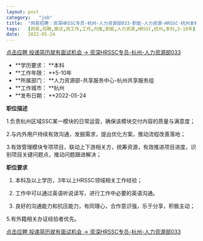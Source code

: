 ```yaml
---
layout:	post
category:	"job"
title:	"网易招聘：资深HRSSC专员-杭州-人力资源部033-职能-人力资源-HRSSC-杭州本科5-10年"
tags:	[网易,招聘,面试,找工作,工作,内推,职能,人力资源,HRSSC,杭州,本科,5-10年]
date:	2022-05-24
---
```


[点击应聘 投递简历就有面试机会 ->  资深HRSSC专员-杭州-人力资源部033](http://mobile.bole.netease.com/bole/boleDetail?id=36647&employeeId=346f03c3cda5f04c&key=all)



- **学历要求： **本科
- **工作年限： **5-10年
- **所属部门： **人力资源部-共享服务中心-杭州共享服务组
- **工作城市： **杭州
- **发布日期： **2022-05-24



**职位描述**

1.负责杭州区域SSC某一模块的日常运营，确保该模块交付内容的质量与满意度；

2.与内外用户持续有效沟通，发掘需求，提出优化方案，推动流程改善落地；

3.有效管理模块专项项目，联动上下游相关方，统筹资源，有效推进项目进度，识别项目关键问题点，推动问题跟进解决；







**职位要求**

1. 本科及以上学历，3年以上HRSSC领域相关工作经验；

2. 工作中可以通过英语听说读写，进行工作中必要的英语沟通。

3. 良好的沟通能力和抗压能力，有同理心，合作意识强，乐于分享，积极主动；

5.有外籍相关办证经验者优先。





[点击应聘 投递简历就有面试机会 ->  资深HRSSC专员-杭州-人力资源部033](http://mobile.bole.netease.com/bole/boleDetail?id=36647&employeeId=346f03c3cda5f04c&key=all)